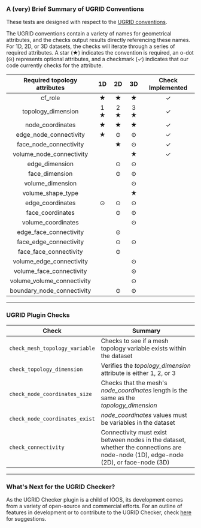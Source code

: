 ### A (very) Brief Summary of UGRID Conventions
These tests are designed with respect to the [UGRID conventions](http://ugrid-conventions.github.io/ugrid-conventions/).

The UGRID conventions contain a variety of names for geometrical attributes, and the checks output results directly referencing these names. For 1D, 2D, or 3D datasets, the checks will iterate through a series of required attributes. A star (&bigstar;) indicates the convention is required, an o-dot (&odot;) represents optional attributes, and a checkmark (&check;) indicates that our code currently checks for the attribute.   

|Required topology attributes	        |   1D                   |   2D                   |   3D                  | Check Implemented |
| :------------------------------:    | :---:                  | :---:                  | :---:                 | :---------:       |
|cf_role	                            |&bigstar;               |&bigstar;               |&bigstar;              | &check;           |
|topology_dimension	                  |1 &bigstar;             |2 &bigstar;             |3 &bigstar;            | &check;           |
|node_coordinates	                    | &bigstar;              |&bigstar;               | &bigstar;             | &check;           |
|edge_node_connectivity               | &bigstar;              | &odot;                 |    &odot;             | &check;           |
|face_node_connectivity               |                        | &bigstar;              |   &odot;              | &check;           |
|volume_node_connectivity             |                        |                        |&bigstar;              | &check;           |
|edge_dimension	                      |                        |&odot;                  |       &odot;          |                   |
|face_dimension	                      |                        |&odot;                  |       &odot;          |                   |
|volume_dimension	                    |                        |                        |&odot;                 |                   |
|volume_shape_type                    |                        |                        |&bigstar;              |                   |
|edge_coordinates                     | &odot;                 | &odot;                 | &odot;                |                   |
|face_coordinates	                    |                        |&odot;                  |        &odot;         |                   ||
|volume_coordinates	                  |                        |                        |     &odot;            |                   |
|edge_face_connectivity               |                        |&odot;                  |                       |                   |
|face_edge_connectivity	              |                        |&odot;                  |     &odot;            |                   |
|face_face_connectivity               |                        |&odot;                  |                       |                   |
|volume_edge_connectivity	            |                        |                        |&odot;                 |                   |
|volume_face_connectivity	            |                        |                        |&odot;                 |                   |
|volume_volume_connectivity	          |                        |                        | &odot;                |                   |
|boundary_node_connectivity	          |                        |&odot;                  |          &odot;       |                   |

---

### UGRID Plugin Checks

| Check | Summary |
| ----- | ------- |
| ```check_mesh_topology_variable``` | Checks to see if a mesh topology variable exists within the dataset |
| ```check_topology_dimension``` | Verifies the *topology_dimension* attribute is either 1, 2, or 3 |
| ```check_node_coordinates_size``` | Checks that the mesh's *node_coordinates* length is the same as the *topology_dimension* |
| ```check_node_coordinates_exist``` | *node_coordinates* values must be variables in the dataset |
| ```check_connectivity``` | Connectivity must exist between nodes in the dataset, whether the connections are node-node (1D), edge-node (2D), or face-node (3D) ||

---

### What's Next for the UGRID Checker?
As the UGRID Checker plugin is a child of IOOS, its development comes from a variety of open-source and commercial efforts. For an outline of features in development or to contribute to the UGRID Checker, check [here](/roadmap.md) for suggestions.
